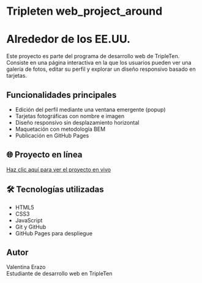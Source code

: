 # Tripleten web_project_around
# Alrededor de los EE.UU.

Este proyecto es parte del programa de desarrollo web de TripleTen.  
Consiste en una página interactiva en la que los usuarios pueden ver una galería de fotos, editar su perfil y explorar un diseño responsivo basado en tarjetas.

## Funcionalidades principales

- Edición del perfil mediante una ventana emergente (popup)
- Tarjetas fotográficas con nombre e imagen
- Diseño responsivo sin desplazamiento horizontal
- Maquetación con metodología BEM
- Publicación en GitHub Pages

## 🌐 Proyecto en línea

[Haz clic aquí para ver el proyecto en vivo](https://valentina1d.github.io/web_project_around/)

## 🛠️ Tecnologías utilizadas

- HTML5
- CSS3
- JavaScript
- Git y GitHub
- GitHub Pages para despliegue

## Autor

Valentina Erazo  
Estudiante de desarrollo web en TripleTen
